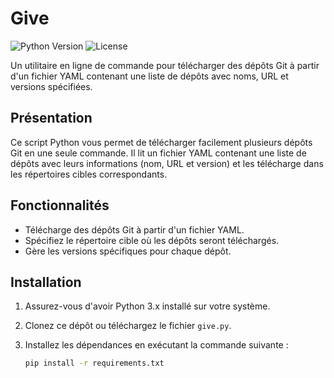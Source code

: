 # Give

![Python Version](https://img.shields.io/badge/python-3.x-blue.svg)
![License](https://img.shields.io/badge/license-MIT-blue.svg)

Un utilitaire en ligne de commande pour télécharger des dépôts Git à partir d'un fichier YAML contenant une liste de dépôts avec noms, URL et versions spécifiées.

## Présentation

Ce script Python vous permet de télécharger facilement plusieurs dépôts Git en une seule commande. Il lit un fichier YAML contenant une liste de dépôts avec leurs informations (nom, URL et version) et les télécharge dans les répertoires cibles correspondants.

## Fonctionnalités

- Télécharge des dépôts Git à partir d'un fichier YAML.
- Spécifiez le répertoire cible où les dépôts seront téléchargés.
- Gère les versions spécifiques pour chaque dépôt.

## Installation

1. Assurez-vous d'avoir Python 3.x installé sur votre système.

2. Clonez ce dépôt ou téléchargez le fichier `give.py`.

3. Installez les dépendances en exécutant la commande suivante :

   ```bash
   pip install -r requirements.txt


